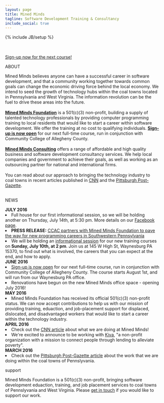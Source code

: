 ```yaml
---
layout: page
title: Mined Minds
tagline: Software Development Training & Consultancy 
include_social: true
---
```

{% include JB/setup %}

<section id="research" class="centered">
  <p><br><br><a href="training.html" class="button">Sign-up now for the next course!</a></p>
  <p class="section-title"><span>ABOUT</span></p>
    Mined Minds believes anyone can have a successful career in software development, and that a community working together towards common goals can change the economic driving force behind the local economy. We intend to seed the growth of technology hubs within the coal towns located in Pennsylvania and West Virginia. The information revolution can be the fuel to drive these areas into the future.
    <br><br>
    <b><a href="training.html">Mined Minds Foundation</a></b> is a 501(c)(3) non-profit, building a supply of talented technology professionals by providing computer programming training to local residents that would like to start a career within software development. We offer the training at no cost to qualifying individuals. <b><a href="https://www.ccac.edu/Computer_Coding_Boot_Camp/">Sign-up is now open</a></b> for our next full-time course, run in conjunction with Community College of Allegheny County.
    <br><br>
    <b><a href="consultancy.html">Mined Minds Consulting</a></b> offers a range of affordable and high quality business and software development consultancy services. We help local companies and government to achieve their goals, as well as working as an outsourcing partner for national and international firms.
    <br><br>
    You can read about our approach to bringing the technology industry to coal towns in recent articles published in <a href="http://money.cnn.com/2016/04/22/news/economy/coal-workers-computer-coders/index.html">CNN</a> and the <a href="http://newsinteractive.post-gazette.com/coal-towns/">Pittsburgh Post-Gazette</a>.
    <br><br> 
    <p class="section-title"><span>NEWS</span></p>
  </section>
  <b>JULY 2016</b>
  <li>Full house for our first informational session, so we will be holding another on Thursday, July 14th, at 5:30 pm. More details on our <a href="https://www.facebook.com/events/291744604509356/">Facebook page</a>.</li>
  <li><b>PRESS RELEASE:</b> <a href="https://www.ccac.edu/News-Stories/07/06/2016-CCAC-partners-with-Mined-Minds-Foundation-to-pave-the-way-for-new-programming-careers-in-Southwestern-Pennsylvania/">CCAC partners with Mined Minds Foundation to pave the way for new programming careers in Southwestern Pennsylvania</a></li> 
  <li>We will be holding an <a href="https://www.facebook.com/events/191624284573663/">informational session</a> for our new training courses on <b>Sunday, July 10th, at 2 pm</b>. Join us at 145 W High St, Waynesburg PA 15370, to find out what is involved, the careers that you can expect at the end, and how to apply.</li>
  <b>JUNE 2016</b>
  <li><a href="https://www.ccac.edu/Computer_Coding_Boot_Camp/">Sign-up is now open</a> for our next full-time course, run in conjunction with Community College of Allegheny County. The course starts August 1st, and will run from our Waynesburg PA office.</li>
  <li>Renovations have begun on the new Mined Minds office space - opening July 2016!</li>
  <b>MAY 2016</b>
  <li>Mined Minds Foundation has received its official 501(c)(3) non-profit status. We can now accept contributions to help us with our mission of providing training, eduaction, and job-placement support for displaced, dislocated, and disadvantaged workers that would like to start a career within the technology industry.</li>
  <b>APRIL 2016</b>
  <li>Check out the <a href="http://money.cnn.com/2016/04/22/news/economy/coal-workers-computer-coders/index.html">CNN article</a> about what we are doing at Mined Minds!</li>
  <li>We're excited to announce to be working with <a href="https://www.kiva.org/">Kiva</a>, "a non-profit organization with a mission to connect people through lending to alleviate poverty".</li>
  <b>MARCH 2016</b>
  <li>Check out the <a href="http://newsinteractive.post-gazette.com/coal-towns/">Pittsburgh Post-Gazette article</a> about the work that we are doing within the coal towns of Pennslyvania.</li>  
<section id="research" class="centered">
  <p class="section-title"><span>support</span></p>
    Mined Minds Foundation is a 501(c)(3) non-profit, bringing software development eduaction, training, and job placement services to coal towns of Pennslyvania and West Virginia. Please <a href="contact.html">get in touch</a> if you would like to support our work.
</section>

  